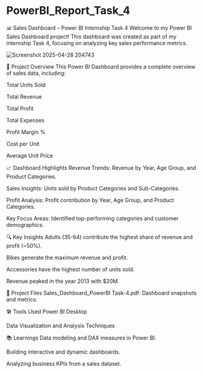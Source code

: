 # PowerBI_Report_Task_4
📊 Sales Dashboard – Power BI Internship Task 4
Welcome to my Power BI Sales Dashboard project! This dashboard was created as part of my internship Task 4, focusing on analyzing key sales performance metrics.




![Screenshot 2025-04-28 204743](https://github.com/user-attachments/assets/8a72f7f1-8df1-497f-bf68-fc3e7ff6661e)

🚀 Project Overview
This Power BI Dashboard provides a complete overview of sales data, including:

Total Units Sold

Total Revenue

Total Profit

Total Expenses

Profit Margin %

Cost per Unit

Average Unit Price

📈 Dashboard Highlights
Revenue Trends: Revenue by Year, Age Group, and Product Categories.

Sales Insights: Units sold by Product Categories and Sub-Categories.

Profit Analysis: Profit contribution by Year, Age Group, and Product Categories.

Key Focus Areas: Identified top-performing categories and customer demographics.

🔍 Key Insights
Adults (35-64) contribute the highest share of revenue and profit (~50%).

Bikes generate the maximum revenue and profit.

Accessories have the highest number of units sold.

Revenue peaked in the year 2013 with $20M.

📂 Project Files
Sales_Dashboard_PowerBI Task-4.pdf: Dashboard snapshots and metrics.

🛠️ Tools Used
Power BI Desktop

Data Visualization and Analysis Techniques

📚 Learnings
Data modeling and DAX measures in Power BI.

Building interactive and dynamic dashboards.

Analyzing business KPIs from a sales dataset.
